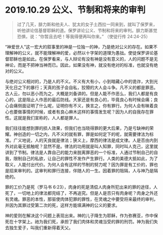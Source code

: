 # 2019.10.29 公义、节制和将来的审判

> 过了几天，腓力斯和他夫人、犹太的女子土西拉一同来到，就叫了保罗来，听他讲论信基督耶稣的道。保罗讲论公义、节制和将来的审判。腓力斯甚觉恐惧，说：“你暂且去吧！等我得便再叫你来。” （使徒行传 24:24-25）

“神爱世人”这一宏大的叙事里的神是一位独一的神，乃是绝对公义的存在。如果不理解神的公义，就不能理解神的爱，必然以十字架的道理为愚拙。使徒保罗讲论基督耶稣也是如此。在保罗看来，与人辩论有没有神是没有意义的，人的问题不是无神论，而是不把神当神而已。因此，如果没有神，就没有绝对的标准，也就没有绝对的公义。

与绝对公义相对的，乃是人的不义。不义有大有小，小到暗藏心中的诡诈，大到光天化日之下的暴行；天真的孩子会自私，狡猾的大人会斗争。凡不义的都是罪恶。古人云，勿以恶小而为之，大概是刘备讲的。但是人能不作恶么，我们人都是有良心的，这是阻止人作恶的最后防线。大家还是有良心的，毕竟良心有时候会痛；良心会痛侧面证明了什么呢，证明你有不义，换言之，你有罪行。为何人会有昧着良心也要做事情的时候，或者有良心麻木这样的事情发生呢？因为人的自我存在罪性。这就是我们宣称的，人人都是罪人。

我们往往能想到罪的损人效果，但我们也当晓得罪的更大后果，乃是亏缺神的荣耀。神创造的一切之内，凡不义的就有罪，罪是如何定下的呢，就需要律法为标准。广义地说，人的天良就是律法；狭义上，摩西的律法是成文律。人是否由内到外对此毫无抵触呢？显然不是。律法的功用就是叫人知罪，同时叫人克己，这里就讲到了节制。律法是人靠自己的能力来脱离罪恶的一个标准，人通过节制自己的自我，限制自己的私欲，让自己的罪性不发作产生罪行。人类的美德大抵如此，为了取义，人能付出代价。为何人会有这样的节制的努力呢？因为罪是有工价的，罪也是招来审判的。这审判和罪行连接，伴随人的一生。因着罪的阻隔，人与神乃是隔绝的。

罪的工价乃是死（罗马书 6:23），肉身的死是清偿人肉身所犯出来的罪的途径，人死了，一切地上的律法都完结了，不再追究。但是人是否只有肉身呢？肉身之外还有灵魂。罪恶的本性，那驱使肉体犯罪的罪性，在灵魂之中要受将来最终的审判，并因为其罪过受第二次的死，这样方能填满神的公义的要求。

神的爱则在解决这个问题上表现出来。神的儿子降生为耶稣，作为弥赛亚，作中保死在十字架上。祂为我们死，承担了我们肉体和灵魂当受的罪的刑罚。神为我们失去独生爱子，叫我们重新得着天父。